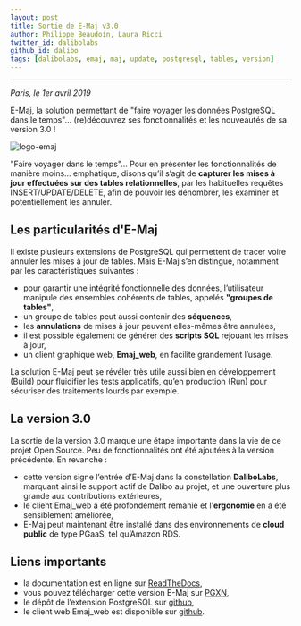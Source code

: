 ```yaml
---
layout: post
title: Sortie de E-Maj v3.0
author: Philippe Beaudoin, Laura Ricci
twitter_id: dalibolabs
github_id: dalibo
tags: [dalibolabs, emaj, maj, update, postgresql, tables, version]
---
```


---

*Paris, le 1er avril 2019*

E-Maj, la solution permettant de "faire voyager les données PostgreSQL dans le temps"... (re)découvrez ses fonctionnalités et les nouveautés de sa version 3.0 !

<!--MORE-->

![logo-emaj](https://raw.githubusercontent.com/dalibo/blog/article_e-maj_v3/img/E-Maj_H_couleur.png)

"Faire voyager dans le temps"... Pour en présenter les fonctionnalités de manière moins… emphatique, disons qu’il s’agit de **capturer les mises à jour effectuées sur des tables relationnelles**, par les habituelles requêtes INSERT/UPDATE/DELETE, afin de pouvoir les dénombrer, les examiner et potentiellement les annuler.
      
## Les particularités d'E-Maj

Il existe plusieurs extensions de PostgreSQL qui permettent de tracer voire annuler les mises à jour de tables. 
Mais E-Maj s’en distingue, notamment par les caractéristiques suivantes :
  * pour garantir une intégrité fonctionnelle des données, l’utilisateur manipule des ensembles cohérents de tables, appelés **"groupes de tables"**,
  * un groupe de tables peut aussi contenir des **séquences**,
  * les **annulations** de mises à jour peuvent elles-mêmes être annulées,
  * il est possible également de générer des **scripts SQL** rejouant les mises à jour,
  * un client graphique web, **Emaj_web**, en facilite grandement l’usage.

La solution E-Maj peut se révéler très utile aussi bien en développement (Build) pour fluidifier les tests applicatifs, qu’en production (Run) pour sécuriser des traitements lourds par exemple.

## La version 3.0

La sortie de la version 3.0 marque une étape importante dans la vie de ce projet Open Source. 
Peu de fonctionnalités ont été ajoutées à la version précédente. En revanche :
  * cette version signe l’entrée d’E-Maj dans la constellation **DaliboLabs**, marquant ainsi le support actif de Dalibo au projet, et une ouverture plus grande aux contributions extérieures,
  * le client Emaj_web a été profondément remanié et l’**ergonomie** en a été sensiblement améliorée,
  * E-Maj peut maintenant être installé dans des environnements de **cloud public** de type PGaaS, tel qu’Amazon RDS.
  
## Liens importants
    
 * la documentation est en ligne sur [ReadTheDocs](http://emaj.readthedocs.io/fr/latest/),
 * vous pouvez télécharger cette version E-Maj sur [PGXN](http://pgxn.org/dist/e-maj/),
 * le dépôt de l’extension PostgreSQL sur [github](https://github.com/dalibo/emaj),
 * le client web Emaj_web est disponible sur [github](https://github.com/dalibo/emaj_web).
